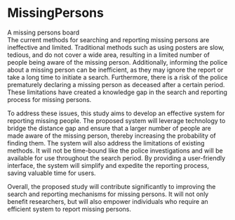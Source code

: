# MissingPersons
A missing persons board  
The current methods for searching and reporting missing persons are ineffective and limited. Traditional methods such as using posters are slow, tedious, and do not cover a wide area, resulting in a limited number of people being aware of the missing person. Additionally, informing the police about a missing person can be inefficient, as they may ignore the report or take a long time to initiate a search. Furthermore, there is a risk of the police prematurely declaring a missing person as deceased after a certain period. These limitations have created a knowledge gap in the search and reporting process for missing persons. 

To address these issues, this study aims to develop an effective system for reporting missing people. The proposed system will leverage technology to bridge the distance gap and ensure that a larger number of people are made aware of the missing person, thereby increasing the probability of finding them. The system will also address the limitations of existing methods. It will not be time-bound like the police investigations and will be available for use throughout the search period. By providing a user-friendly interface, the system will simplify and expedite the reporting process, saving valuable time for users.

Overall, the proposed study will contribute significantly to improving the search and reporting mechanisms for missing persons. It will not only benefit researchers, but will also empower individuals who require an efficient system to report missing persons.  
